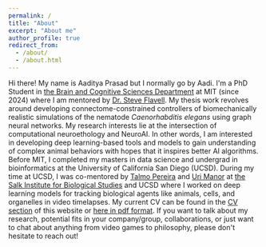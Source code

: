 ```yaml
---
permalink: /
title: "About"
excerpt: "About me"
author_profile: true
redirect_from: 
  - /about/
  - /about.html
---
```


Hi there! My name is Aaditya Prasad but I normally go by Aadi. I'm a PhD Student in [the Brain and Cognitive Sciences Department](https://bcs.mit.edu/academic-program/brain-and-cognitive-sciences-phd-program) at MIT (since 2024) where I am mentored by [Dr. Steve Flavell](https://flavell.mit.edu). My thesis work revolves around developing connectome-constrained controllers of biomechanically realistic simulations of the nematode *Caenorhabditis elegans* using graph neural networks. My research interests lie at the intersection of computational neuroethology and NeuroAI. In other words, I am interested in developing deep learning-based tools and models to gain understanding of complex animal behaviors with hopes that it inspires better AI algorithms. Before MIT, I completed my masters in data science and undergrad in bioinformatics at the University of California San Diego (UCSD). During my time at UCSD, I was co-mentored by [Talmo Pereira](https://talmolab.org) and [Uri Manor](https://manor.salk.edu) at [the Salk Institute for Biological Studies](https://www.salk.edu) and UCSD where I worked on deep learning models for tracking biological agents like animals, cells, and organelles in video timelapses. My current CV can be found in the [CV section](https://aaprasad.github.io/cv/) of this website or [here in pdf format](https://aaprasad.github.io/files/Aaditya_Prasad_cv.pdf). If you want to talk about my research, potential fits in your company/group, collaborations, or just want to chat about anything from video games to philosophy, please don't hesitate to reach out!
